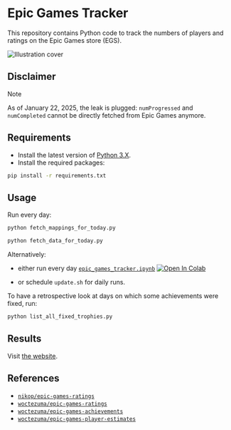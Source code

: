 # Epic Games Tracker

This repository contains Python code to track the numbers of players and ratings on the Epic Games store (EGS).

![Illustration cover][img-cover]

## Disclaimer

> [!Note]
> As of January 22, 2025, the leak is plugged: `numProgressed` and `numCompleted` cannot be directly fetched from Epic Games anymore.

## Requirements

-   Install the latest version of [Python 3.X][python-download-url].
-   Install the required packages:

```bash
pip install -r requirements.txt
```

## Usage

Run every day:
```bash
python fetch_mappings_for_today.py
```
```bash
python fetch_data_for_today.py
```

Alternatively:

-   either run every day [`epic_games_tracker.ipynb`][colab-notebook]
[![Open In Colab][colab-badge]][colab-notebook]

-   or schedule `update.sh` for daily runs.

To have a retrospective look at days on which some achievements were fixed, run:
```bash
python list_all_fixed_trophies.py
```

## Results

Visit [the website][tracker-website].

## References

- [`nikop/epic-games-ratings`][madjoki-egs-ratings]
- [`woctezuma/epic-games-ratings`][epic-games-ratings]
- [`woctezuma/epic-games-achievements`][epic-games-achievements]
- [`woctezuma/epic-games-player-estimates`][epic-games-player-estimates]

<!-- Definitions -->

[img-cover]: <https://github.com/woctezuma/epic-games-tracker/wiki/img/cover.png>
[python-download-url]: <https://www.python.org/downloads/>
[colab-notebook]: <https://colab.research.google.com/github/woctezuma/epic-games-tracker/blob/colab/epic_games_tracker.ipynb>
[colab-badge]: <https://colab.research.google.com/assets/colab-badge.svg>
[tracker-website]: <https://woctezuma.github.io/epic-games-tracker/>
[madjoki-egs-ratings]: <https://github.com/nikop/epic-games-ratings>
[epic-games-ratings]: <https://github.com/woctezuma/epic-games-ratings>
[epic-games-achievements]: <https://github.com/woctezuma/epic-games-achievements>
[epic-games-player-estimates]: <https://github.com/woctezuma/epic-games-player-estimates>
